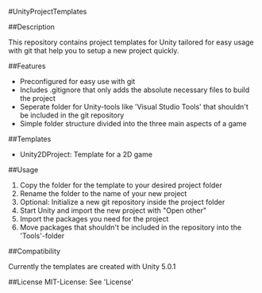 #UnityProjectTemplates

##Description

This repository contains project templates for Unity tailored for easy usage with git that help you to setup a new project quickly.

##Features

- Preconfigured for easy use with git
- Includes .gitignore that only adds the absolute necessary files to build the project
- Seperate folder for Unity-tools like 'Visual Studio Tools' that shouldn't be included in the git repository
- Simple folder structure divided into the three main aspects of a game

##Templates

- Unity2DProject: Template for a 2D game

##Usage

1. Copy the folder for the template to your desired project folder
2. Rename the folder to the name of your new project
3. Optional: Initialize a new git repository inside the project folder
4. Start Unity and import the new project with "Open other"
5. Import the packages you need for the project
6. Move packages that shouldn't be included in the repository into the 'Tools'-folder

##Compatibility

Currently the templates are created with Unity 5.0.1

##License
MIT-License: See 'License'